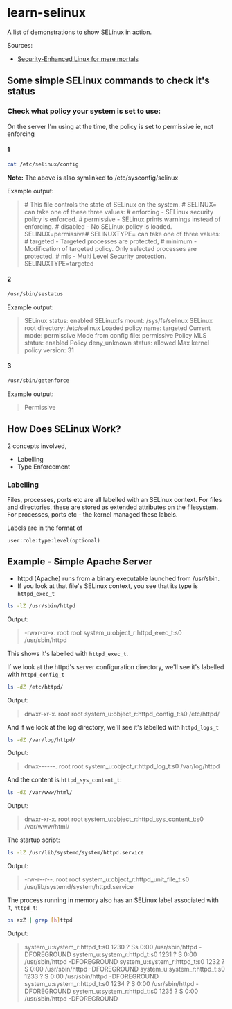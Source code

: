 # learn-selinux

A list of demonstrations to show SELinux in action.

Sources:
- [Security-Enhanced Linux for mere mortals](https://www.youtube.com/watch?v=_WOKRaM-HI4&t=616s)

## Some simple SELinux commands to check it's status

### Check what policy your system is set to use:

On the server I'm using at the time, the policy is set to permissive ie, not enforcing

#### 1

```bash
cat /etc/selinux/config
```

**Note:** The above is also symlinked to /etc/sysconfig/selinux

Example output:

> &#8203;# This file controls the state of SELinux on the system.
> &#8203;# SELINUX= can take one of these three values:
> &#8203;#     enforcing - SELinux security policy is enforced.
> &#8203;#     permissive - SELinux prints warnings instead of enforcing.
> &#8203;#     disabled - No SELinux policy is loaded.
> SELINUX=permissive
> &#8203;# SELINUXTYPE= can take one of three values:
> &#8203;#     targeted - Targeted processes are protected,
> &#8203;#     minimum - Modification of targeted policy. Only selected processes are protected.
> &#8203;#     mls - Multi Level Security protection.
> SELINUXTYPE=targeted

#### 2

```bash
/usr/sbin/sestatus
```

Example output:

> SELinux status:                 enabled
> SELinuxfs mount:                /sys/fs/selinux
> SELinux root directory:         /etc/selinux
> Loaded policy name:             targeted
> Current mode:                   permissive
> Mode from config file:          permissive
> Policy MLS status:              enabled
> Policy deny_unknown status:     allowed
> Max kernel policy version:      31

#### 3

```bash
/usr/sbin/getenforce
```

Example output:

> Permissive

## How Does SELinux Work?

2 concepts involved, 

- Labelling
- Type Enforcement

### Labelling

Files, processes, ports etc are all labelled with an SELinux context. For files and directories, these are stored as extended attributes on the filesystem. For processes, ports etc - the kernel managed these labels.

Labels are in the format of

`user:role:type:level(optional)`

## Example - Simple Apache Server

- httpd (Apache) runs from a binary executable launched from /usr/sbin.
- If you look at that file's SELinux context, you see that its type is `httpd_exec_t`

```bash
ls -lZ /usr/sbin/httpd
```

Output:

> -rwxr-xr-x. root root system_u:object_r:httpd_exec_t:s0 /usr/sbin/httpd

This shows it's labelled with `httpd_exec_t`. 

If we look at the httpd's server configuration directory, we'll see it's labelled with `httpd_config_t`

```bash
ls -dZ /etc/httpd/
```

Output: 

> drwxr-xr-x. root root system_u:object_r:httpd_config_t:s0 /etc/httpd/

And if we look at the log directory, we'll see it's labelled with `httpd_logs_t`

```bash
ls -dZ /var/log/httpd/
```

Output: 

> drwx------. root root system_u:object_r:httpd_log_t:s0 /var/log/httpd

And the content is `httpd_sys_content_t`:

```bash
ls -dZ /var/www/html/
```

Output: 

> drwxr-xr-x. root root system_u:object_r:httpd_sys_content_t:s0 /var/www/html/

The startup script:

```bash
ls -lZ /usr/lib/systemd/system/httpd.service
```

Output:

> -rw-r--r--. root root system_u:object_r:httpd_unit_file_t:s0 /usr/lib/systemd/system/httpd.service

The process running in memory also has an SELinux label associated with it, `httpd_t`:

```bash
ps axZ | grep [h]ttpd
```

Output:

> system_u:system_r:httpd_t:s0     1230 ?        Ss     0:00 /usr/sbin/httpd -DFOREGROUND
> system_u:system_r:httpd_t:s0     1231 ?        S      0:00 /usr/sbin/httpd -DFOREGROUND
> system_u:system_r:httpd_t:s0     1232 ?        S      0:00 /usr/sbin/httpd -DFOREGROUND
> system_u:system_r:httpd_t:s0     1233 ?        S      0:00 /usr/sbin/httpd -DFOREGROUND
> system_u:system_r:httpd_t:s0     1234 ?        S      0:00 /usr/sbin/httpd -DFOREGROUND
> system_u:system_r:httpd_t:s0     1235 ?        S      0:00 /usr/sbin/httpd -DFOREGROUND


